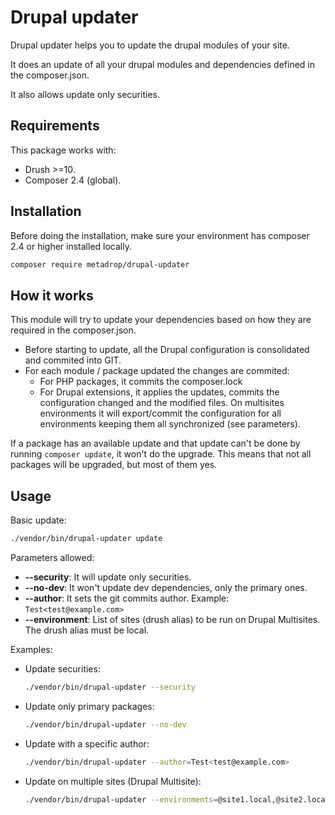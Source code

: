 # Drupal updater

Drupal updater helps you to update the drupal modules of your site.

It does an update of all your drupal modules and dependencies defined in the composer.json.

It also allows update only securities.

## Requirements

This package works with:

- Drush >=10.
- Composer 2.4 (global).

## Installation

Before doing the installation, make sure your environment has composer 2.4 or higher installed locally.

```bash
composer require metadrop/drupal-updater
```

## How it works


This module will try to update your dependencies based on how they are required in the composer.json.

- Before starting to update, all the Drupal configuration is consolidated and commited into GIT.
- For each module / package updated the changes are commited:
  - For PHP packages, it commits the composer.lock
  - For Drupal extensions, it applies the updates, commits the configuration changed and the modified files. On multisites environments it will export/commit the configuration for all environments keeping them all synchronized (see parameters).

If a package has an available update and that update can't be done by running `composer update`, it won't do the upgrade. This means that not all packages will be upgraded, but most of them yes.

## Usage

Basic update:

```bash
./vendor/bin/drupal-updater update
```

Parameters allowed:

- **--security**: It will update only securities.
- **--no-dev**: It won't update dev dependencies, only the primary ones.
- **--author**: It sets the git commits author. Example: `Test<test@example.com>`
- **--environment**: List of sites (drush alias) to be run on Drupal Multisites. The drush alias must be local.

Examples:

- Update securities:

  ```bash
  ./vendor/bin/drupal-updater --security
  ```

- Update only primary packages:

  ```bash
  ./vendor/bin/drupal-updater --no-dev
  ```

- Update with a specific author:

  ```bash
  ./vendor/bin/drupal-updater --author=Test<test@example.com>
  ```

- Update on multiple sites (Drupal Multisite):

  ```bash
  ./vendor/bin/drupal-updater --environments=@site1.local,@site2.local,@site3.local,@site4.local
  ```
